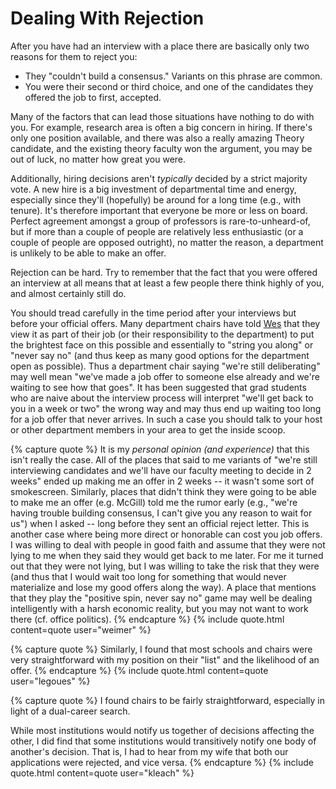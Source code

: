 # Dealing With Rejection

After you have had an interview with a place there are basically only two
reasons for them to reject you:

- They "couldn't build a consensus." Variants on this phrase are common. 
- You were their second or third choice, and one of the candidates they offered
  the job to first, accepted.  

Many of the factors that can lead those situations have nothing to do with you.
For example, research area is often a big concern in hiring. If there's only one
position available, and there was also a really amazing Theory candidate, and
the existing theory faculty won the argument, you may be out of luck, no matter
how great you were.

Additionally, hiring decisions aren't _typically_ decided by a strict majority
vote. A new hire is a big investment of departmental time and energy, especially
since they'll (hopefully) be around for a long time (e.g., with tenure). It's
therefore important that everyone be more or less on board. Perfect agreement
amongst a group of professors is rare-to-unheard-of, but if more than a couple
of people are relatively less enthusiastic (or a couple of people are opposed
outright), no matter the reason, a department is unlikely to be able to make an
offer. 

Rejection can be hard. Try to remember that the fact that you were offered an
interview at all means that at least a few people there think highly of you, and
almost certainly still do.  

You should tread carefully in the time period after your interviews but
before your official offers. Many department chairs have told [Wes](/grad-job-guide/about#authors) that they
view it as part of their job (or their responsibility to the department) to 
put the brightest face on this possible and essentially to "string you
along" or "never say no" (and thus keep as many good options for the
department open as possible). Thus a department chair saying "we're still
deliberating" may well mean "we've made a job offer to someone else already
and we're waiting to see how that goes". It has been suggested that
grad students who are naive about the interview process will interpret
"we'll get back to you in a week or two" the wrong way and may thus end up
waiting too long for a job offer that never arrives. In such a case you
should talk to your host or other department members in your area to get 
the inside scoop.

{% capture quote %}
It is my *personal opinion (and experience)* that this isn't really
the case. All of the places that said to me variants of "we're still
interviewing candidates and we'll have our faculty meeting to decide in 2
weeks" ended up making me an offer in 2 weeks -- it wasn't some sort of
smokescreen. Similarly, places that didn't think they were going to be able
to make me an offer (e.g. McGill) told me the rumor early (e.g., "we're
having trouble building consensus, I can't give you any reason to wait for
us") when I asked -- long before they sent an official reject letter. 
This is another case where being more direct or honorable can cost you job offers.
I was willing to deal with people in good faith and assume that they were
not lying to me when they said they would get back to me later. For me it
turned out that they were not lying, but I was willing to take the risk
that they were (and thus that I would wait too long for something that
would never materialize and lose my good offers along the way).  A place
that mentions that they play the "positive spin, never say no" game may
well be dealing intelligently with a harsh economic reality, but you may
not want to work there (cf. office politics).
{% endcapture %}
{% include quote.html content=quote user="weimer" %}

{% capture quote %}
Similarly, I found that most
schools and chairs were very straightforward with my position on their
"list" and the likelihood of an offer.
{% endcapture %}
{% include quote.html content=quote user="legoues" %}

{% capture quote %}
I found chairs to be fairly straightforward, especially in light of a
dual-career search.  

While most institutions would notify us together of decisions affecting
the other, I did find that some institutions would
transitively notify one body of another's decision.  That is, I had to hear
from my wife that both our applications were rejected, and vice versa.
{% endcapture %}
{% include quote.html content=quote user="kleach" %}
